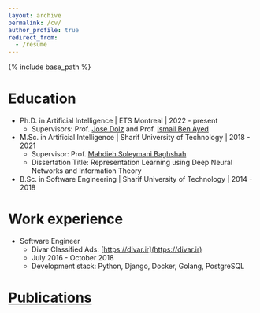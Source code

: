 ```yaml
---
layout: archive
permalink: /cv/
author_profile: true
redirect_from:
  - /resume
---
```


{% include base_path %}


Education
======
* Ph.D. in Artificial Intelligence \| ETS Montreal \| 2022 - present
  * Supervisors: Prof. [Jose Dolz](https://josedolz.github.io) and Prof. [Ismail Ben Ayed](https://profs.etsmtl.ca/ibenayed/)
* M.Sc. in Artificial Intelligence \| Sharif University of Technology \| 2018 - 2021
  * Supervisor: Prof. [Mahdieh Soleymani Baghshah](https://sharif.edu/~soleymani/)
  * Dissertation Title: Representation Learning using Deep Neural Networks and Information Theory 
* B.Sc. in Software Engineering \| Sharif University of Technology \| 2014 - 2018


Work experience
======
* Software Engineer
  * Divar Classified Ads: [https://divar.ir](https://divar.ir)
  * July 2016 - October 2018
  * Development stack: Python, Django, Docker, Golang, PostgreSQL


[Publications](/publications/)
======
